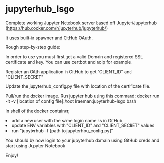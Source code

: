 # jupyterhub_lsgo
Complete working Jupyter Notebook server based off Jupyter/Jupyterhub (https://hub.docker.com/r/jupyterhub/jupyterhub/)

It uses built-in spawner and GitHub OAuth.

Rough step-by-step guide:
<p>In order to use you must first get a valid Domain and registered SSL certificate and key. You can use certbot and noip for example.
<p>Register an OAth application in GitHub to get "CLIENT_ID" and "CLIENT_SECRET"
<p>Update the jupyterhub_config.py file with location of the certificate file. 
<p>Pull/run the docker image. Run jupyter hub using this command: docker run -it -v [location of config file]:/root lraeman:jupyterhub-lsgo bash
<p>In shell of the docker container, 
<p><li>add a new user with the same login name as in GitHub.
<li>update ENV variables with "CLIENT_ID" and "CLIENT_SECRET" values
<li>run "jupyterhub -f [path to jupyterhbu_config.py]"
<p>You should by now login to your jupyterhub domain using GitHub creds and start using Jupyter Notebook
<p>Enjoy!
 



